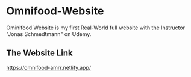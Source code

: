 # Omnifood-Website

Ominifood Website is my first Real-World full website with the Instructor  "Jonas Schmedtmann" on Udemy.  

## The Website Link

https://omnifood-amrr.netlify.app/
